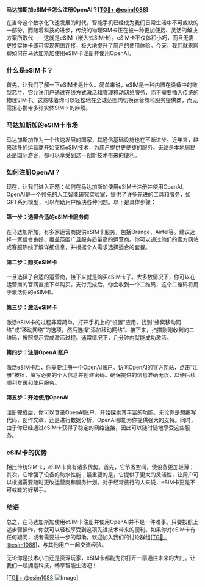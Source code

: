 **马达加斯加eSIM卡怎么注册OpenAI？[[TG💪+ @esim1088](https://t.me/s/esim1088)]**

在当今这个数字化飞速发展的时代，智能手机已经成为我们日常生活中不可或缺的一部分。而随着科技的进步，传统的物理SIM卡正在被一种更加便捷、灵活的解决方案所取代——这就是eSIM（嵌入式SIM卡）。eSIM卡不仅体积小巧，而且无需更换实体卡即可实现网络连接，极大地提升了用户的使用体验。今天，我们就来聊聊如何在马达加斯加使用eSIM卡注册并使用OpenAI。

### 什么是eSIM卡？

首先，让我们了解一下eSIM卡是什么。简单来说，eSIM是一种内置在设备中的微型芯片，它允许用户通过在线方式激活和管理移动网络服务，而不需要插入传统的物理SIM卡。这意味着你可以轻松地在全球范围内切换运营商和服务提供商，而无需担心携带多张实体SIM卡的麻烦。

### 马达加斯加的eSIM卡市场

马达加斯加作为一个快速发展的国家，其通信基础设施也在不断进步。近年来，越来越多的运营商开始支持eSIM技术，为用户提供更便捷的服务。无论是本地居民还是国际游客，都可以享受到这一创新技术带来的便利。

### 如何注册OpenAI？

现在，让我们进入正题：如何在马达加斯加使用eSIM卡注册并使用OpenAI。OpenAI是一个领先的人工智能研究实验室，提供了许多先进的工具和服务，如GPT系列模型，可以帮助用户解决各种问题。以下是具体步骤：

#### 第一步：选择合适的eSIM卡服务商

在马达加斯加，有多家运营商提供eSIM卡服务，包括Orange、Airtel等。建议选择一家信誉良好、覆盖范围广且服务质量高的运营商。你可以通过他们的官方网站或客服热线了解详细信息，并根据个人需求选择适合的套餐。

#### 第二步：购买eSIM卡

一旦选择了合适的运营商，接下来就是购买eSIM卡了。大多数情况下，你可以在运营商的官网直接下单购买。支付完成后，你会收到一个二维码，这个二维码将用于激活你的eSIM卡。

#### 第三步：激活eSIM卡

激活eSIM卡的过程非常简单。打开手机上的“设置”应用，找到“蜂窝移动网络”或“移动网络”的选项，然后选择“添加移动网络”。接下来，扫描刚刚收到的二维码，按照提示完成激活过程。通常情况下，几分钟内就能成功激活。

#### 第四步：注册OpenAI账户

激活eSIM卡后，你需要注册一个OpenAI账户。访问OpenAI的官方网站，点击“注册”按钮，填写必要的个人信息并创建密码。确保提供的信息准确无误，以便后续顺利登录和使用服务。

#### 第五步：开始使用OpenAI

注册完成后，你可以登录OpenAI账户，开始探索其丰富的功能。无论你是想编写代码、创作文章，还是进行数据分析，OpenAI都能为你提供强大的支持。同时，由于你已经通过eSIM卡获得了稳定的网络连接，因此可以随时随地享受这些服务。

### eSIM卡的优势

相比传统SIM卡，eSIM卡具有诸多优势。首先，它节省空间，使设备更加轻薄；其次，它增强了设备的防水性能；最重要的是，它提供了更大的灵活性，让用户可以根据需要随时更改运营商和服务计划。对于经常旅行的人来说，eSIM卡更是不可或缺的好帮手。

### 结语

总之，在马达加斯加使用eSIM卡注册并使用OpenAI并不是一件难事。只要按照上述步骤操作，你就可以轻松享受到这项先进技术带来的便利。如果你对eSIM卡有任何疑问，或者需要进一步的帮助，欢迎加入我们的讨论群组[[TG💪+ @esim1088](https://t.me/s/esim1088)]，与其他用户一起交流经验。

无论你是技术小白还是资深玩家，eSIM卡都能为你打开一扇通往未来的大门。让我们一起拥抱科技，畅享智能生活吧！

[[TG💪+ @esim1088](https://t.me/s/esim1088) ![Image](https://i.postimg.cc/4NQfJmqS/Snipaste-2025-05-13-00-14-12.png)]